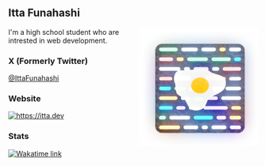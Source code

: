<h2>Itta Funahashi</h2>

<img src="https://github.com/itta611/itta611/blob/main/icon-with-dynamic-shadow.png?raw=true" width="240" align="right">
<p>I'm a high school student who are intrested in web development.</p>

<h3>X (Formerly Twitter)</h3>
<a href="https://x.com/IttaFunahashi">@IttaFunahashi</a>
<h3>Website</h3>
<a href="https://itta.dev">
  <img src="https://github.com/user-attachments/assets/2fa16fa3-2da3-4d00-b8e4-aea787a4dc5a" width="200" alt="https://itta.dev">
</a>
<h3>Stats</h3>

[![Wakatime link](https://wakatime.com/badge/user/d9a8ec12-1655-4a4a-9def-4969a88272a1.svg)](https://wakatime.com/@itta)
